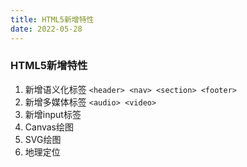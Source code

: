 ```yaml
---
title: HTML5新增特性
date: 2022-05-28
---
```


### HTML5新增特性

1. 新增语义化标签 `<header> <nav> <section> <footer>`
2. 新增多媒体标签 `<audio> <video>`
3. 新增input标签
4. Canvas绘图
5. SVG绘图
6. 地理定位
